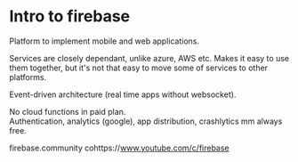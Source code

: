 # Intro to firebase

Platform to implement mobile and web applications.

Services are closely dependant, unlike azure, AWS etc. Makes it easy to use them together, but it's not that easy to move some of services to other platforms.

Event-driven architecture (real time apps without websocket).

No cloud functions in paid plan.\
Authentication, analytics (google), app distribution, crashlytics mm always free.

firebase.community
cohttps://www.youtube.com/c/firebase